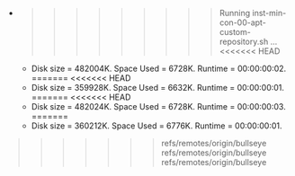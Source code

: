 * >>>>>>>>> Running inst-min-con-00-apt-custom-repository.sh ...
<<<<<<< HEAD
  * Disk size = 482004K. Space Used = 6728K. Runtime = 00:00:00:02.
=======
<<<<<<< HEAD
  * Disk size = 359928K. Space Used = 6632K. Runtime = 00:00:00:01.
=======
<<<<<<< HEAD
  * Disk size = 482024K. Space Used = 6728K. Runtime = 00:00:00:03.
=======
  * Disk size = 360212K. Space Used = 6776K. Runtime = 00:00:00:01.
>>>>>>> refs/remotes/origin/bullseye
>>>>>>> refs/remotes/origin/bullseye
>>>>>>> refs/remotes/origin/bullseye
